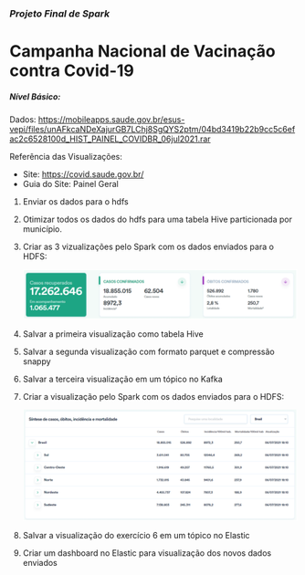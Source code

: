 ### ***Projeto Final de Spark***

# Campanha Nacional de Vacinação contra Covid-19



##### Nível Básico:

Dados: https://mobileapps.saude.gov.br/esus-vepi/files/unAFkcaNDeXajurGB7LChj8SgQYS2ptm/04bd3419b22b9cc5c6efac2c6528100d_HIST_PAINEL_COVIDBR_06jul2021.rar

Referência das Visualizações:

- Site: https://covid.saude.gov.br/
- Guia do Site: Painel Geral



1. Enviar os dados para o hdfs

2. Otimizar todos os dados do hdfs para uma tabela Hive particionada por município.

3. Criar as 3 vizualizações pelo Spark com os dados enviados para o HDFS:

   ![](https://github.com/lidiams/projeto_spark_semantix/blob/main/images/exe3.PNG)

4. Salvar a primeira visualização como tabela Hive

5. Salvar a segunda visualização com formato parquet e compressão snappy

6. Salvar a terceira visualização em um tópico no Kafka

7. Criar a visualização pelo Spark com os dados enviados para o HDFS:

   ![](https://github.com/lidiams/projeto_spark_semantix/blob/main/images/exe7.PNG)

8. Salvar a visualização do exercício 6 em um tópico no Elastic

9. Criar um dashboard no Elastic para visualização dos novos dados enviados